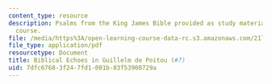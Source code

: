 ```yaml
---
content_type: resource
description: Psalms from the King James Bible provided as study materials for the
  course.
file: /media/https%3A/open-learning-course-data-rc.s3.amazonaws.com/21l-460-medieval-literature-dante-boccaccio-chaucer-spring-2005/7dfc67683f247fd1001b03f53908729a_2biblicalechoes.pdf
file_type: application/pdf
resourcetype: Document
title: Biblical Echoes in Guillelm de Poitou (#7)
uid: 7dfc6768-3f24-7fd1-001b-03f53908729a
---
```

